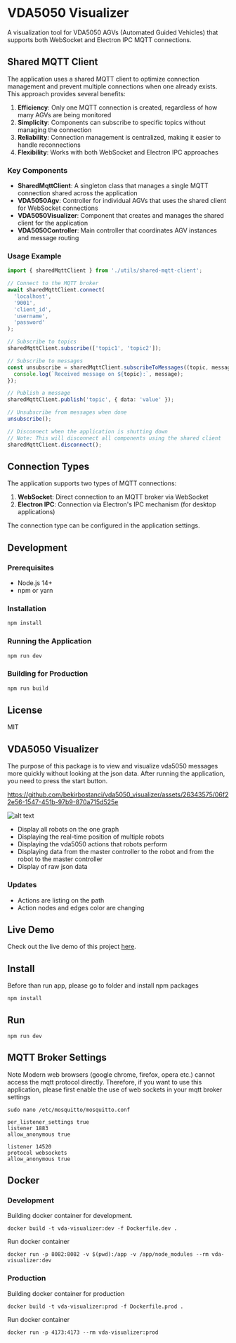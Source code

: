 # VDA5050 Visualizer

A visualization tool for VDA5050 AGVs (Automated Guided Vehicles) that supports both WebSocket and Electron IPC MQTT connections.

## Shared MQTT Client

The application uses a shared MQTT client to optimize connection management and prevent multiple connections when one already exists. This approach provides several benefits:

1. **Efficiency**: Only one MQTT connection is created, regardless of how many AGVs are being monitored
2. **Simplicity**: Components can subscribe to specific topics without managing the connection
3. **Reliability**: Connection management is centralized, making it easier to handle reconnections
4. **Flexibility**: Works with both WebSocket and Electron IPC approaches

### Key Components

- **SharedMqttClient**: A singleton class that manages a single MQTT connection shared across the application
- **VDA5050Agv**: Controller for individual AGVs that uses the shared client for WebSocket connections
- **VDA5050Visualizer**: Component that creates and manages the shared client for the application
- **VDA5050Controller**: Main controller that coordinates AGV instances and message routing

### Usage Example

```typescript
import { sharedMqttClient } from './utils/shared-mqtt-client';

// Connect to the MQTT broker
await sharedMqttClient.connect(
  'localhost',
  '9001',
  'client_id',
  'username',
  'password'
);

// Subscribe to topics
sharedMqttClient.subscribe(['topic1', 'topic2']);

// Subscribe to messages
const unsubscribe = sharedMqttClient.subscribeToMessages((topic, message) => {
  console.log(`Received message on ${topic}:`, message);
});

// Publish a message
sharedMqttClient.publish('topic', { data: 'value' });

// Unsubscribe from messages when done
unsubscribe();

// Disconnect when the application is shutting down
// Note: This will disconnect all components using the shared client
sharedMqttClient.disconnect();
```

## Connection Types

The application supports two types of MQTT connections:

1. **WebSocket**: Direct connection to an MQTT broker via WebSocket
2. **Electron IPC**: Connection via Electron's IPC mechanism (for desktop applications)

The connection type can be configured in the application settings.

## Development

### Prerequisites

- Node.js 14+
- npm or yarn

### Installation

```bash
npm install
```

### Running the Application

```bash
npm run dev
```

### Building for Production

```bash
npm run build
```

## License

MIT

## VDA5050 Visualizer
The purpose of this package is to view and visualize vda5050 messages more quickly without looking at the json data. After running the application, you need to press the start button.

https://github.com/bekirbostanci/vda5050_visualizer/assets/26343575/06f22e56-1547-451b-97b9-870a715d525e

![alt text](docs/1.png)

- Display all robots on the one graph
- Displaying the real-time position of multiple robots
- Displaying the vda5050 actions that robots perform
- Displaying data from the master controller to the robot and from the robot to the master controller 
- Display of raw json data

### Updates
- Actions are listing on the path
- Action nodes and edges color are changing

## Live Demo

Check out the live demo of this project [here](https://vda5050-visualizer.vercel.app/).


## Install
Before than run app, please go to folder and install npm packages 
``` 
npm install 
```

## Run 
```
npm run dev
```

## MQTT Broker Settings 
Note Modern web browsers (google  chrome, firefox, opera etc.) cannot access the mqtt protocol directly. Therefore, if you want to use this application, please first enable the use of web sockets in your mqtt broker settings 

`
 sudo nano /etc/mosquitto/mosquitto.conf 
`
```
per_listener_settings true
listener 1883
allow_anonymous true

listener 14520
protocol websockets
allow_anonymous true
```

## Docker 
### Development
Building docker container for development.
```
docker build -t vda-visualizer:dev -f Dockerfile.dev .
```

Run docker container 
```
docker run -p 8082:8082 -v $(pwd):/app -v /app/node_modules --rm vda-visualizer:dev
```

### Production 
Building docker container for production 
```
docker build -t vda-visualizer:prod -f Dockerfile.prod .
```

Run docker container 
```
docker run -p 4173:4173 --rm vda-visualizer:prod
```
